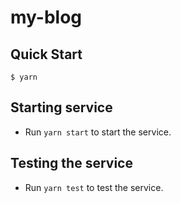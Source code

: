 # my-blog

Quick Start
--------------------

```
$ yarn 
```

Starting service
--------------------

* Run `yarn start` to start the service.

Testing the service
--------------------

* Run `yarn test` to test the service.

